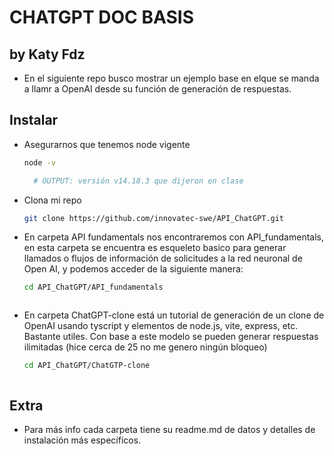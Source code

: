 # CHATGPT DOC BASIS
## by Katy Fdz

- En el siguiente repo busco mostrar un ejemplo base en elque se manda a llamr a OpenAI desde su función de generación de respuestas. 

## Instalar

- Asegurarnos que tenemos node vigente
  ```bash
  node -v
  ```
  ```bash
    # OUTPUT: versión v14.18.3 que dijeron en clase
  ```
  
- Clona mi repo
  ```bash
  git clone https://github.com/innovatec-swe/API_ChatGPT.git
  ```
- En carpeta API fundamentals nos encontraremos con API_fundamentals, en esta carpeta se encuentra es esqueleto basico para generar llamados o flujos de información de solicitudes a la red neuronal de Open AI, y podemos acceder de la siguiente manera: 

  ```bash
  cd API_ChatGPT/API_fundamentals
  ```

  ```
- En carpeta ChatGPT-clone está un tutorial de generación de un clone de OpenAI usando tyscript y elementos de node.js, vite, express, etc. Bastante utiles. Con base a este modelo se pueden generar respuestas ilimitadas (hice cerca de 25 no me genero ningún bloqueo)

  ```bash
  cd API_ChatGPT/ChatGTP-clone
  ```
  ```

## Extra

- Para más info cada carpeta tiene su readme.md de datos y detalles de instalación más específicos.

